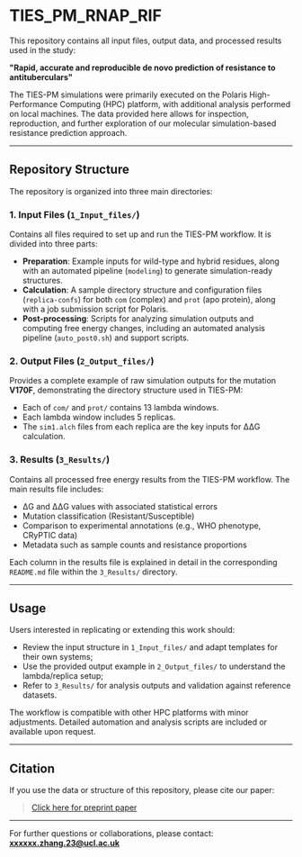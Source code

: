 # TIES_PM_RNAP_RIF

This repository contains all input files, output data, and processed results used in the study:

**"Rapid, accurate and reproducible de novo prediction of resistance to antituberculars"**

The TIES-PM simulations were primarily executed on the Polaris High-Performance Computing (HPC) platform, with additional analysis performed on local machines. The data provided here allows for inspection, reproduction, and further exploration of our molecular simulation-based resistance prediction approach.

---

## Repository Structure

The repository is organized into three main directories:

### 1. Input Files (`1_Input_files/`)

Contains all files required to set up and run the TIES-PM workflow. It is divided into three parts:

- **Preparation**: Example inputs for wild-type and hybrid residues, along with an automated pipeline (`modeling`) to generate simulation-ready structures.
- **Calculation**: A sample directory structure and configuration files (`replica-confs`) for both `com` (complex) and `prot` (apo protein), along with a job submission script for Polaris.
- **Post-processing**: Scripts for analyzing simulation outputs and computing free energy changes, including an automated analysis pipeline (`auto_post0.sh`) and support scripts.

### 2. Output Files (`2_Output_files/`)

Provides a complete example of raw simulation outputs for the mutation **V170F**, demonstrating the directory structure used in TIES-PM:

- Each of `com/` and `prot/` contains 13 lambda windows.
- Each lambda window includes 5 replicas.
- The `sim1.alch` files from each replica are the key inputs for ΔΔG calculation.

### 3. Results (`3_Results/`)

Contains all processed free energy results from the TIES-PM workflow. The main results file includes:

- ΔG and ΔΔG values with associated statistical errors
- Mutation classification (Resistant/Susceptible)
- Comparison to experimental annotations (e.g., WHO phenotype, CRyPTIC data)
- Metadata such as sample counts and resistance proportions

Each column in the results file is explained in detail in the corresponding `README.md` file within the `3_Results/` directory.

---

## Usage

Users interested in replicating or extending this work should:

- Review the input structure in `1_Input_files/` and adapt templates for their own systems;
- Use the provided output example in `2_Output_files/` to understand the lambda/replica setup;
- Refer to `3_Results/` for analysis outputs and validation against reference datasets.

The workflow is compatible with other HPC platforms with minor adjustments. Detailed automation and analysis scripts are included or available upon request.

---

## Citation

If you use the data or structure of this repository, please cite our paper:

> [Click here for preprint paper](https://papers.ssrn.com/sol3/papers.cfm?abstract_id=5166252)

---

For further questions or collaborations, please contact:  
**xxxxxx.zhang.23@ucl.ac.uk**

